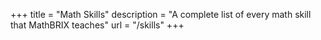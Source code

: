 +++
title = "Math Skills"
description = "A complete list of every math skill that MathBRIX teaches"
url = "/skills"
+++